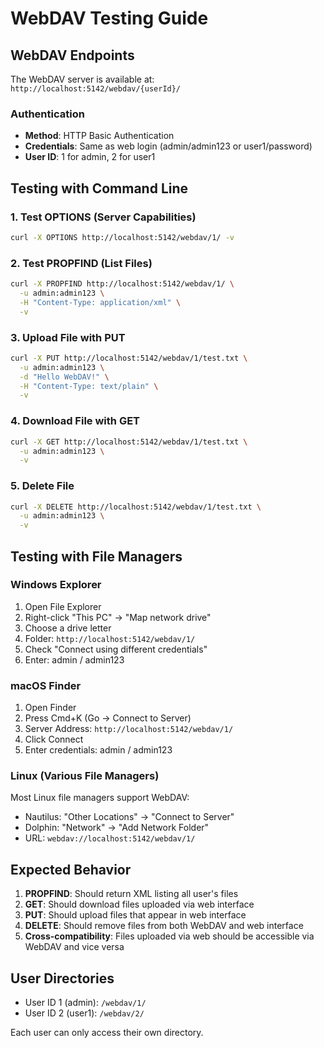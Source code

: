 # WebDAV Testing Guide

## WebDAV Endpoints

The WebDAV server is available at: `http://localhost:5142/webdav/{userId}/`

### Authentication
- **Method**: HTTP Basic Authentication
- **Credentials**: Same as web login (admin/admin123 or user1/password)
- **User ID**: 1 for admin, 2 for user1

## Testing with Command Line

### 1. Test OPTIONS (Server Capabilities)
```bash
curl -X OPTIONS http://localhost:5142/webdav/1/ -v
```

### 2. Test PROPFIND (List Files)
```bash
curl -X PROPFIND http://localhost:5142/webdav/1/ \
  -u admin:admin123 \
  -H "Content-Type: application/xml" \
  -v
```

### 3. Upload File with PUT
```bash
curl -X PUT http://localhost:5142/webdav/1/test.txt \
  -u admin:admin123 \
  -d "Hello WebDAV!" \
  -H "Content-Type: text/plain" \
  -v
```

### 4. Download File with GET
```bash
curl -X GET http://localhost:5142/webdav/1/test.txt \
  -u admin:admin123 \
  -v
```

### 5. Delete File
```bash
curl -X DELETE http://localhost:5142/webdav/1/test.txt \
  -u admin:admin123 \
  -v
```

## Testing with File Managers

### Windows Explorer
1. Open File Explorer
2. Right-click "This PC" → "Map network drive"
3. Choose a drive letter
4. Folder: `http://localhost:5142/webdav/1/`
5. Check "Connect using different credentials"
6. Enter: admin / admin123

### macOS Finder
1. Open Finder
2. Press Cmd+K (Go → Connect to Server)
3. Server Address: `http://localhost:5142/webdav/1/`
4. Click Connect
5. Enter credentials: admin / admin123

### Linux (Various File Managers)
Most Linux file managers support WebDAV:
- Nautilus: "Other Locations" → "Connect to Server"
- Dolphin: "Network" → "Add Network Folder"
- URL: `webdav://localhost:5142/webdav/1/`

## Expected Behavior

1. **PROPFIND**: Should return XML listing all user's files
2. **GET**: Should download files uploaded via web interface
3. **PUT**: Should upload files that appear in web interface
4. **DELETE**: Should remove files from both WebDAV and web interface
5. **Cross-compatibility**: Files uploaded via web should be accessible via WebDAV and vice versa

## User Directories

- User ID 1 (admin): `/webdav/1/`
- User ID 2 (user1): `/webdav/2/`

Each user can only access their own directory.